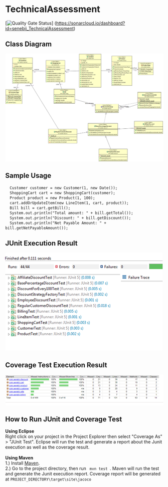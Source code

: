 # TechnicalAssessment 
[![Quality Gate Status](https://sonarcloud.io/api/project_badges/measure?project=senebii_TechnicalAssessment&metric=alert_status)]
(https://sonarcloud.io/dashboard?id=senebii_TechnicalAssessment)

## Class Diagram
![Alt text](TechAssessmentUML.png?raw=true "Class Diagram")

## Sample Usage
```
  Customer customer = new Customer(1, new Date());
  ShoppingCart cart = new ShoppingCart(customer);
  Product product = new Product(1, 100);
  cart.addOrUpdateItem(new LineItem(1, cart, product));
  Bill bill = cart.getBill();	
  System.out.println("Total amount: " + bill.getTotal());
  System.out.println("Discount: " + bill.getDiscount());
  System.out.println("Net Payable Amount: " + bill.getNetPayableAmount());
```

## JUnit Execution Result
![Alt text](junit.PNG?raw=true "Class Diagram")


## Coverage Test Execution Result
![Alt text](coverage.PNG?raw=true "Class Diagram")

## How to Run JUnit and Coverage Test
<b> Using Eclipse </b>
<br/>
Right click on your project in the Project Explorer then select "Coverage As" > "JUnit Test". Eclipse will run the test and generate a report about the Junit execution as well as the coverage result.
<br/>
<br/>
<b> Using Maven </b>
<br/>
1.) Install <a href="https://maven.apache.org/install.html">Maven</a>.
<br/>
2.) Go to the project directory, then run <code> mvn test </code>. Maven will run the test and generate  the Junit execution report. Coverage report will be generated at <code>PROJECT_DIRECTORY\target\site\jacoco</code>
